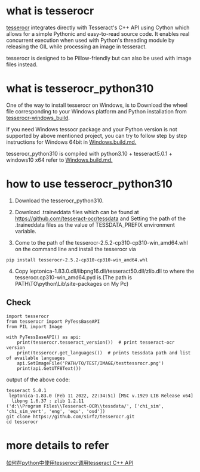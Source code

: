 
# what is tesserocr
[tesserocr](https://github.com/sirfz/tesserocr) integrates directly with Tesseract's C++ API using Cython which allows for a simple Pythonic and easy-to-read source code. It enables real concurrent execution when used with Python's threading module by releasing the GIL while processing an image in tesseract.

tesserocr is designed to be Pillow-friendly but can also be used with image files instead.

# what is tesserocr_python310
One of the way to install tesserocr on Windows, is to Download the wheel file corresponding to your Windows platform and Python installation from [tesserocr-windows_build](https://github.com/simonflueckiger/tesserocr-windows_build/releases). 

If you need Windows tessocr package and your Python version is not supported by above mentioned project, you can try to follow step by step instructions for Windows 64bit in [Windows.build.md.](https://github.com/sirfz/tesserocr/blob/master/Windows.build.md)

tesserocr_python310 is compiled with python3.10 + tesseract5.0.1 + windows10 x64 refer to [Windows.build.md.](https://github.com/sirfz/tesserocr/blob/master/Windows.build.md)

# how to use tesserocr_python310
1. Download the tesserocr_python310.

2. Download .traineddata files which can be found at https://github.com/tesseract-ocr/tessdata and Setting the path of the .traineddata files as the value of TESSDATA_PREFIX environment variable. 
 
3. Come to the path of the tesserocr-2.5.2-cp310-cp310-win_amd64.whl on the command line and install the tesserocr via
```
pip install tesserocr-2.5.2-cp310-cp310-win_amd64.whl
```

4. Copy leptonica-1.83.0.dll/libpng16.dll/tesseract50.dll/zlib.dll to where the tesserocr.cp310-win_amd64.pyd is.(The path is PATH\TO\python\Lib\site-packages on My Pc)

## Check
```
import tesserocr
from tesserocr import PyTessBaseAPI
from PIL import Image

with PyTessBaseAPI() as api:
    print(tesserocr.tesseract_version())  # print tesseract-ocr version
    print(tesserocr.get_languages())  # prints tessdata path and list of available languages
    api.SetImageFile('PATH/TO/TEST/IMAGE/testtessrocr.png')
    print(api.GetUTF8Text())
```
output of the above code:
```
tesseract 5.0.1
 leptonica-1.83.0 (Feb 11 2022, 22:34:51) [MSC v.1929 LIB Release x64]
  libpng 1.6.37 : zlib 1.2.11
('d:\\Program Files\\Tesseract-OCR\\tessdata/', ['chi_sim', 'chi_sim_vert', 'eng', 'equ', 'osd'])
git clone https://github.com/sirfz/tesserocr.git
cd tesserocr
```
# more details to refer
[如何在python中使用tesserocr调用tesseract C++ API](https://livezingy.com/how-to-call-tesseract-c-api-in-python-with-tesserocr/)
